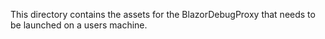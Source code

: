 This directory contains the assets for the BlazorDebugProxy that needs to be launched on a users machine.